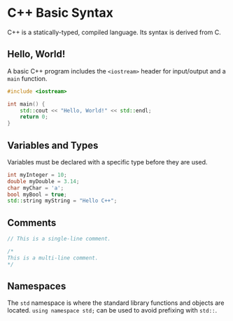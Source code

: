# C++ Basic Syntax

C++ is a statically-typed, compiled language. Its syntax is derived from C.

## Hello, World!
A basic C++ program includes the `<iostream>` header for input/output and a `main` function.

```cpp
#include <iostream>

int main() {
    std::cout << "Hello, World!" << std::endl;
    return 0;
}
```

## Variables and Types
Variables must be declared with a specific type before they are used.

```cpp
int myInteger = 10;
double myDouble = 3.14;
char myChar = 'a';
bool myBool = true;
std::string myString = "Hello C++";
```

## Comments

```cpp
// This is a single-line comment.

/*
This is a multi-line comment.
*/
```

## Namespaces
The `std` namespace is where the standard library functions and objects are located. `using namespace std;` can be used to avoid prefixing with `std::`.
